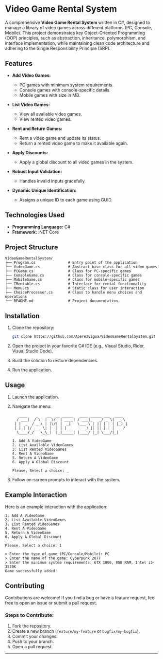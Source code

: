 # Video Game Rental System

A comprehensive **Video Game Rental System** written in C#, designed to manage a library of video games across different platforms (PC, Console, Mobile). This project demonstrates key Object-Oriented Programming (OOP) principles, such as abstraction, inheritance, polymorphism, and interface implementation, while maintaining clean code architecture and adhering to the Single Responsibility Principle (SRP).

## Features

- **Add Video Games:**
  - PC games with minimum system requirements.
  - Console games with console-specific details.
  - Mobile games with size in MB.

- **List Video Games:**
  - View all available video games.
  - View rented video games.

- **Rent and Return Games:**
  - Rent a video game and update its status.
  - Return a rented video game to make it available again.

- **Apply Discounts:**
  - Apply a global discount to all video games in the system.

- **Robust Input Validation:**
  - Handles invalid inputs gracefully.

- **Dynamic Unique Identification:**
  - Assigns a unique ID to each game using GUID.

## Technologies Used

- **Programming Language:** C#
- **Framework:** .NET Core

## Project Structure

```
VideoGameRentalSystem/
├── Program.cs               # Entry point of the application
├── VideoGame.cs             # Abstract base class for all video games
├── PCGame.cs                # Class for PC-specific games
├── ConsoleGame.cs           # Class for console-specific games
├── MobileGame.cs            # Class for mobile-specific games
├── IRentable.cs             # Interface for rental functionality
├── Menu.cs                  # Static class for user interaction
├── ChoiceProcessor.cs       # Class to handle menu choices and operations
└── README.md                # Project documentation
```

## Installation

1. Clone the repository:

   ```bash
   git clone https://github.com/Aperezvigoa/VideoGameRentalSystem.git
   ```

2. Open the project in your favorite C# IDE (e.g., Visual Studio, Rider, Visual Studio Code).

3. Build the solution to restore dependencies.

4. Run the application.

## Usage

1. Launch the application.

2. Navigate the menu:

   ```plaintext
      ____    _    __  __ _____   ____ _____ ___  ____  
     / ___|  / \  |  \/  | ____| / ___|_   _/ _ \|  _ \ 
    | |  _  / _ \ | |\/| |  _|   \___ \ | || | | | |_) |
    | |_| |/ ___ \| |  | | |___   ___) || || |_| |  __/ 
     \____/_/   \_\_|  |_|_____| |____/ |_| \___/|_|    

   1. Add A VideoGame
   2. List Available VideoGames
   3. List Rented VideoGames
   4. Rent A VideoGame
   5. Return A VideoGame
   6. Apply A Global Discount

   Please, Select a choice: _
   ```

3. Follow on-screen prompts to interact with the system.

## Example Interaction

Here is an example interaction with the application:

```plaintext
1. Add A VideoGame
2. List Available VideoGames
3. List Rented VideoGames
4. Rent A VideoGame
5. Return A VideoGame
6. Apply A Global Discount

Please, Select a choice: 1

> Enter the type of game (PC/Console/Mobile): PC
> Enter the name of the game: Cyberpunk 2077
> Enter the minimum system requirements: GTX 1060, 8GB RAM, Intel i5-3570K
Game successfully added!
```

## Contributing

Contributions are welcome! If you find a bug or have a feature request, feel free to open an issue or submit a pull request.

### Steps to Contribute:

1. Fork the repository.
2. Create a new branch (`feature/my-feature` or `bugfix/my-bugfix`).
3. Commit your changes.
4. Push to your branch.
5. Open a pull request.
---
